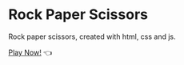 # Rock Paper Scissors

Rock paper scissors, created with html, css and js.

[Play Now!](https://darkjstn.github.io/RPS) :point_left:
